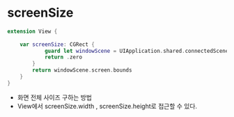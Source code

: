 # screenSize 

```swift
extension View {
    
    var screenSize: CGRect {
            guard let windowScene = UIApplication.shared.connectedScenes.first as? UIWindowScene else {
            return .zero
        }
        return windowScene.screen.bounds
    }
}
```
- 화면 전체 사이즈 구하는 방법
- View에서 screenSize.width , screenSize.height로 접근할 수 있다.
